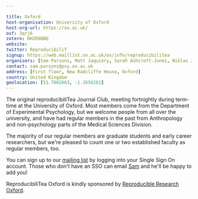 ```yaml
---

title: Oxford
host-organisation: University of Oxford
host-org-url: https://ox.ac.uk/
osf: 3qrj6
zotero: HH2R6BBQ
website:
twitter: ReproducibiliT
signup: https://web.maillist.ox.ac.uk/ox/info/reproducibilitea
organisers: [Sam Parsons, Matt Jaquiery, Sarah Ashcroft-Jones, Niklas Johannes, Olly Robertson, Dilrukshi Gamage]
contact: sam.parsons@psy.ox.ac.uk
address: [First floor, New Radcliffe House, Oxford]
country: United Kingdom
geolocation: [51.7602663, -1.2656281]
---
```


The original reproducibiliTea Journal Club, meeting fortnightly during term-time at the University of Oxford. Most members come from the Department of Experimental Psychology, but we welcome people from all over the university, and have had regular members in the past from Anthropology and non-psychology parts of the Medical Sciences Division.

The majority of our regular members are graduate students and early career researchers, but we're pleased to count one or two established faculty as regular members, too.

You can sign up to our [mailing list](https://web.maillist.ox.ac.uk/ox/info/reproducibilitea) by logging into your Single Sign On account. Those who don't have an SSO can email [Sam](mailto:sam.parsons@psy.ox.ac.uk) and he'll be happy to add you!

ReproducibiliTea Oxford is kindly sponsored by [Reproducible Research Oxford](http://ox.ukrn.org/).